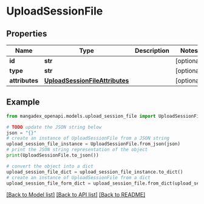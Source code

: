 # UploadSessionFile


## Properties

Name | Type | Description | Notes
------------ | ------------- | ------------- | -------------
**id** | **str** |  | [optional] 
**type** | **str** |  | [optional] 
**attributes** | [**UploadSessionFileAttributes**](UploadSessionFileAttributes.md) |  | [optional] 

## Example

```python
from mangadex_openapi.models.upload_session_file import UploadSessionFile

# TODO update the JSON string below
json = "{}"
# create an instance of UploadSessionFile from a JSON string
upload_session_file_instance = UploadSessionFile.from_json(json)
# print the JSON string representation of the object
print(UploadSessionFile.to_json())

# convert the object into a dict
upload_session_file_dict = upload_session_file_instance.to_dict()
# create an instance of UploadSessionFile from a dict
upload_session_file_form_dict = upload_session_file.from_dict(upload_session_file_dict)
```
[[Back to Model list]](../README.md#documentation-for-models) [[Back to API list]](../README.md#documentation-for-api-endpoints) [[Back to README]](../README.md)


